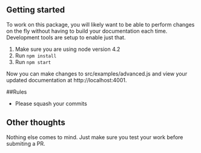 ## Getting started

To work on this package, you will likely want to be able to perform changes on the fly without having to build your documentation each time. Development tools are setup to enable just that.

1. Make sure you are using node version 4.2
1. Run `npm install`
1. Run `npm start`

Now you can make changes to src/examples/advanced.js and view your updated documentation at http://localhost:4001.

##Rules
* Please squash your commits

## Other thoughts
Nothing else comes to mind. Just make sure you test your work before submiting a PR.
